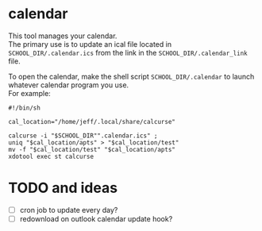 # calendar
This tool manages your calendar.  
The primary use is to update an ical file located in ``SCHOOL_DIR/.calendar.ics`` from the link in the ``SCHOOL_DIR/.calendar_link`` file.  

To open the calendar, make the shell script ``SCHOOL_DIR/.calendar`` to launch whatever calendar program you use.  
For example:
```
#!/bin/sh

cal_location="/home/jeff/.local/share/calcurse"

calcurse -i "$SCHOOL_DIR"".calendar.ics" ; 
uniq "$cal_location/apts" > "$cal_location/test"
mv -f "$cal_location/test" "$cal_location/apts"
xdotool exec st calcurse
```

# TODO and ideas
- [ ] cron job to update every day?
- [ ] redownload on outlook calendar update hook?
